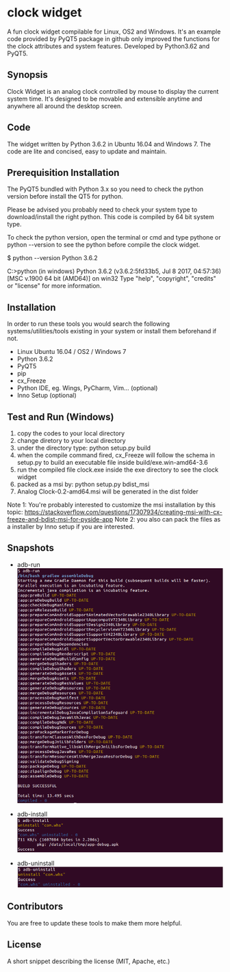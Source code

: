 # clock widget

A fun clock widget compilable for Linux, OS2 and Windows. It's an example code provided by PyQT5 package in github only improved the functions for the clock attributes and system features. Developed by Python3.62 and PyQT5. 

## Synopsis

Clock Widget is an analog clock controlled by mouse to display the current system time. It's designed to be movable and extensible anytime and anywhere all around the desktop screen.

## Code

The widget written by Python 3.6.2 in Ubuntu 16.04 and Windows 7. The code are lite and concised, easy to update and maintain.

## Prerequisition Installation

The PyQT5 bundled with Python 3.x so you need to check the python version before install the QT5 for python. 

Please be advised you probably need to check your system type to download/install the right python. This code is compiled by 64  bit system type.

To check the python version, open the terminal or cmd and type pythone or python --version to see the python before compile the clock widget.

$ python --version
Python 3.6.2

C:\>python (in windows)
Python 3.6.2 (v3.6.2:5fd33b5, Jul  8 2017, 04:57:36) [MSC v.1900 64 bit (AMD64)] on win32
Type "help", "copyright", "credits" or "license" for more information.
>>>

## Installation

In order to run these tools you would search the following systems/utilities/tools existing in your system or install them beforehand if not.

* Linux Ubuntu 16.04 / OS2 / Windows 7
* Python 3.6.2
* PyQT5
* pip
* cx_Freeze
* Python IDE, eg. Wings, PyCharm, Vim... (optional)
* Inno Setup (optional) 

## Test and Run (Windows)
1. copy the codes to your local directory 
2. change diretory to your local directory
3. under the directory type: 
   python setup.py build
4. when the compile command fired, cx_Freeze will follow the schema in setup.py to build an executable file inside build/exe.win-amd64-3.6
5. run the compiled file clock.exe inside the exe directory to see the clock widget
7. packed as a msi by:
    python setup.py bdist_msi
8. Analog Clock-0.2-amd64.msi will be generated in the dist folder

Note 1: You're probably interested to customize the msi installation by this topic: 
https://stackoverflow.com/questions/17307934/creating-msi-with-cx-freeze-and-bdist-msi-for-pyside-app
Note 2: you also can pack the files as a installer by Inno setup if you are interested. 

## Snapshots

* adb-run<br>
![adb-run](https://raw.githubusercontent.com/joechiu/adb-tools/master/snapshots/adb-run-snapshot.png "adb-run snapshot")

* adb-install<br>
![adb-install](https://raw.githubusercontent.com/joechiu/adb-tools/master/snapshots/adb-install-snapshot.png "adb-install snapshot")

* adb-uninstall<br>
![adb-uninstall](https://raw.githubusercontent.com/joechiu/adb-tools/master/snapshots/adb-uninstall-snapshot.png "adb-uninstall snapshot")

## Contributors

You are free to update these tools to make them more helpful.

## License

A short snippet describing the license (MIT, Apache, etc.)
